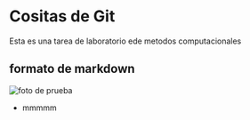 # Cositas de Git

Esta es una tarea de laboratorio ede metodos computacionales

## formato de markdown


![foto de prueba](https://ichef.bbci.co.uk/news/976/cpsprodpb/F403/production/_109476426_jheison3.png)

* mmmmm

